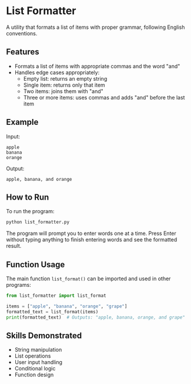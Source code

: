 # List Formatter

A utility that formats a list of items with proper grammar, following English conventions.

## Features

- Formats a list of items with appropriate commas and the word "and"
- Handles edge cases appropriately:
  - Empty list: returns an empty string
  - Single item: returns only that item
  - Two items: joins them with "and"
  - Three or more items: uses commas and adds "and" before the last item

## Example

Input:
```
apple
banana
orange
```

Output:
```
apple, banana, and orange
```

## How to Run

To run the program:

```bash
python list_formatter.py
```

The program will prompt you to enter words one at a time. Press Enter without typing anything to finish entering words and see the formatted result.

## Function Usage

The main function `list_format()` can be imported and used in other programs:

```python
from list_formatter import list_format

items = ["apple", "banana", "orange", "grape"]
formatted_text = list_format(items)
print(formatted_text)  # Outputs: "apple, banana, orange, and grape"
```

## Skills Demonstrated

- String manipulation
- List operations
- User input handling
- Conditional logic
- Function design
